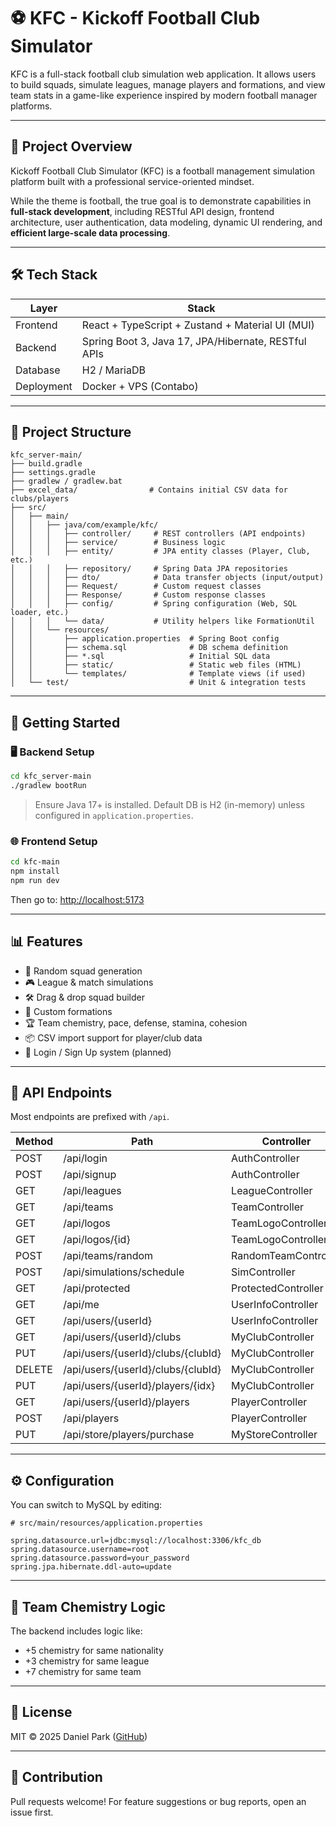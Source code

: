 # ⚽ KFC - Kickoff Football Club Simulator

KFC is a full-stack football club simulation web application. It allows users to build squads, simulate leagues, manage players and formations, and view team stats in a game-like experience inspired by modern football manager platforms.

---

## 🧠 Project Overview

Kickoff Football Club Simulator (KFC) is a football management simulation platform built with a professional service-oriented mindset.

While the theme is football, the true goal is to demonstrate capabilities in **full-stack development**, including RESTful API design, frontend architecture, user authentication, data modeling, dynamic UI rendering, and **efficient large-scale data processing**.

---


## 🛠️ Tech Stack

| Layer        | Stack |
|--------------|-------|
| Frontend     | React + TypeScript + Zustand + Material UI (MUI) |
| Backend      | Spring Boot 3, Java 17, JPA/Hibernate, RESTful APIs |
| Database     | H2 / MariaDB |
| Deployment   | Docker + VPS (Contabo) |


---

## 📁 Project Structure

```
kfc_server-main/
├── build.gradle
├── settings.gradle
├── gradlew / gradlew.bat
├── excel_data/                # Contains initial CSV data for clubs/players
├── src/
│   ├── main/
│   │   ├── java/com/example/kfc/
│   │   │   ├── controller/     # REST controllers (API endpoints)
│   │   │   ├── service/        # Business logic
│   │   │   ├── entity/         # JPA entity classes (Player, Club, etc.)
│   │   │   ├── repository/     # Spring Data JPA repositories
│   │   │   ├── dto/            # Data transfer objects (input/output)
│   │   │   ├── Request/        # Custom request classes
│   │   │   ├── Response/       # Custom response classes
│   │   │   ├── config/         # Spring configuration (Web, SQL loader, etc.)
│   │   │   └── data/           # Utility helpers like FormationUtil
│   │   └── resources/
│   │       ├── application.properties  # Spring Boot config
│   │       ├── schema.sql              # DB schema definition
│   │       ├── *.sql                   # Initial SQL data
│   │       ├── static/                 # Static web files (HTML)
│   │       └── templates/              # Template views (if used)
│   └── test/                           # Unit & integration tests
```

---

## 🚀 Getting Started

### 🖥 Backend Setup

```bash
cd kfc_server-main
./gradlew bootRun
```

> Ensure Java 17+ is installed. Default DB is H2 (in-memory) unless configured in `application.properties`.

### 🌐 Frontend Setup

```bash
cd kfc-main
npm install
npm run dev
```

Then go to: [http://localhost:5173](http://localhost:5173)

---

## 📊 Features

- 🧠 Random squad generation
- 🎮 League & match simulations
- 🛠 Drag & drop squad builder
- 📝 Custom formations
- 🏆 Team chemistry, pace, defense, stamina, cohesion
- 📦 CSV import support for player/club data
- 🔐 Login / Sign Up system (planned)

---

## 📡 API Endpoints

Most endpoints are prefixed with `/api`.

| Method   | Path                                      | Controller            |
|----------|-------------------------------------------|------------------------|
| POST     | /api/login                                | AuthController         |
| POST     | /api/signup                               | AuthController         |
| GET      | /api/leagues                              | LeagueController       |
| GET      | /api/teams                                | TeamController         |
| GET      | /api/logos                                | TeamLogoController     |
| GET      | /api/logos/{id}                           | TeamLogoController     |
| POST     | /api/teams/random                         | RandomTeamController   |
| POST     | /api/simulations/schedule                 | SimController          |
| GET      | /api/protected                            | ProtectedController    |
| GET      | /api/me                                   | UserInfoController     |
| GET      | /api/users/{userId}                       | UserInfoController     |
| GET      | /api/users/{userId}/clubs                 | MyClubController       |
| PUT      | /api/users/{userId}/clubs/{clubId}        | MyClubController       |
| DELETE   | /api/users/{userId}/clubs/{clubId}        | MyClubController       |
| PUT      | /api/users/{userId}/players/{idx}         | MyClubController       |
| GET      | /api/users/{userId}/players               | PlayerController       |
| POST     | /api/players                              | PlayerController       |
| PUT      | /api/store/players/purchase               | MyStoreController      |

---

## ⚙️ Configuration

You can switch to MySQL by editing:

```properties
# src/main/resources/application.properties

spring.datasource.url=jdbc:mysql://localhost:3306/kfc_db
spring.datasource.username=root
spring.datasource.password=your_password
spring.jpa.hibernate.ddl-auto=update
```

---

## 🧠 Team Chemistry Logic

The backend includes logic like:

- +5 chemistry for same nationality
- +3 chemistry for same league
- +7 chemistry for same team

---

## 📜 License

MIT © 2025 Daniel Park ([GitHub](https://github.com/tpark02))

---

## 🤝 Contribution

Pull requests welcome! For feature suggestions or bug reports, open an issue first.
